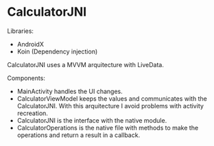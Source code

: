 # CalculatorJNI

Libraries:
- AndroidX
- Koin (Dependency injection)

CalculatorJNI uses a MVVM arquitecture with LiveData.

Components:
- MainActivity handles the UI changes.
- CalculatorViewModel keeps the values and communicates with the CalculatorJNI. With this arquitecture I avoid problems with activity recreation.
- CalculatorJNI is the interface with the native module.
- CalculatorOperations is the native file with methods to make the operations and return a result in a callback.
